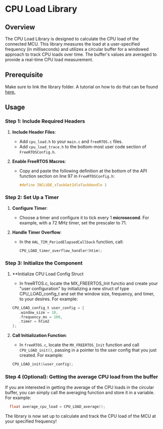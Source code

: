# CPU Load Library

## Overview

The CPU Load Library is designed to calculate the CPU load of the connected MCU. This library measures the load at a user-specified frequency (in milliseconds) and utilizes a circular buffer for a windowed approach to track CPU loads over time. The buffer's values are averaged to provide a real-time CPU load measurement.

## Prerequisite

Make sure to link the library folder. A tutorial on how to do that can be found [here.](https://wiki.ubcsolar.com/en/tutorials/stm32cubeide)

## Usage

### Step 1: Include Required Headers

1. **Include Header Files**: 
   - Add `cpu_load.h` to your `main.c` and `freeRTOS.c` files.
   - Add `cpu_load_trace.h` to the bottom-most user code section of `FreeRTOSConfig.h`.

2. **Enable FreeRTOS Macros**:
   - Copy and paste the following definition at the bottom of the API function section on line 97 in `FreeRTOSConfig.h`:
     ```c
     #define INCLUDE_xTaskGetIdleTaskHandle 1
     ```

### Step 2: Set Up a Timer

1. **Configure Timer**:
   - Choose a timer and configure it to tick every 1 **microsecond**. For example, with a 72 MHz timer, set the prescaler to 71.

2. **Handle Timer Overflow**:
   - In the `HAL_TIM_PeriodElapsedCallback` function, call:
     ```c
     CPU_LOAD_timer_overflow_handler(htim);
     ```

### Step 3: Initialize the Component

1. **Initialize CPU Load Config Struct
   - In freeRTOS.c, locate the MX_FREERTOS_Init functio and 
     create your "user configuration" by initializing a new 
     struct of type CPU_LOAD_config_t and set the window size, frequency, and timer, to your desires.
     For example:

   ```c
   CPU_LOAD_config_t user_config = {
      .window_size = 10,
      .frequency_ms = 100,
      .timer = htim2
   };
   ```

2. **Call Initialization Function**:
   - In `freeRTOS.c`, locate the `MX_FREERTOS_Init` function and call `CPU_LOAD_init()`, passing in a pointer to the user config that you just created.
   For example:

   ```c
   CPU_LOAD_init(&user_config);
   ```
   
### Step 4 (Optional): Getting the average CPU load from the buffer

   If you are interested in getting the average of the CPU loads in the circular buffer, you can simply call the averaging function and store it in a variable.
   For example:
   
   ```c
     float average_cpu_load = CPU_LOAD_average();
   ```

The library is now set up to calculate and track the CPU load of the MCU at your specified frequency!
